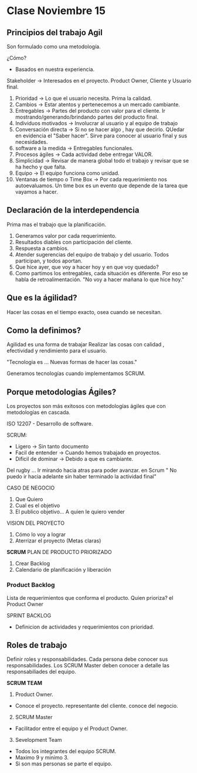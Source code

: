 # Clase Noviembre 15 

## Principios del trabajo Agil

Son formulado como una metodología.

¿Cómo?
- Basados en nuestra experiencia.

Stakeholder -> Interesados en el proyecto. Product Owner, Cliente y Usuario final.

1. Prioridad -> Lo que el usuario necesita. Prima la calidad.
2. Cambios -> Estar atentos y pertenecemos a un mercado cambiante. 
3. Entregables -> Partes del producto con valor para el cliente. Ir mostrando/generando/brindando partes del producto final.
4. Individuos motivados -> Involucrar al usuario y al equipo de trabajo
5. Conversación directa -> Si no se hacer algo , hay que decirlo. QUedar en evidencia el "Saber hacer". Sirve para conocer al usuario final y sus necesidades.
6. software a la medida -> Entregables funcionales.
7. Procesos ágiles -> Cada actividad debe entregar VALOR.
8. Simplicidad -> Revisar de manera global todo el trabajo y revisar que se ha hecho y que falta.
9. Equipo -> El equipo funciona como unidad.
10. Ventanas de tiempo o Time Box -> Por cada requerimiento nos autoevaluamos. Un time box es un evento que depende de la tarea que vayamos a hacer.

## Declaración de la interdependencia

Prima mas el trabajo que la planificación.

1. Generamos valor por cada requerimiento.
2. Resultados diables con participación del cliente.
3. Respuesta a cambios.
4. Atender sugerencias del equipo de trabajo y del usuario. Todos participan, y todos aportan.
5. Que hice ayer, que voy a hacer hoy y en que voy quedado?
6. Como partimos los entregables, cada situación es diferente. Por eso se habla de retroalimentación. "No voy a hacer mañana lo que hice hoy."

## Que es la ágilidad?

Hacer las cosas en el tiempo exacto, osea cuando se necesitan.

## Como la definimos?

Agilidad es una forma de trabajar
Realizar las cosas con calidad , efectividad y rendimiento para el usuario.

"Tecnologia es ... Nuevas formas de hacer las cosas."

Generamos tecnologías cuando implementamos SCRUM.

## Porque metodologias Ágiles?

Los proyectos son más exitosos con metodologías ágiles que con metodologías en cascada.

ISO 12207 - Desarrollo de software.

SCRUM:

- Ligero -> Sin tanto documento
- Facil de entender -> Cuando hemos trabajado en proyectos.
- Dificil de dominar -> Debido a que es cambiante.

Del rugby ... Ir mirando hacia atras para poder avanzar. en Scrum " No puedo ir hacia adelante sin haber terminado la actividad final"

CASO DE NEGOCIO
1. Que Quiero
2. Cual es el objetivo
3. El publico objetivo... A quien le quiero vender

VISION DEL PROYECTO
1. Cómo lo voy a lograr
2. Aterrizar el proyecto (Metas claras)

**SCRUM**
PLAN DE PRODUCTO PRIORIZADO
1. Crear Backlog
2. Calendario de planificación y liberación

### Product Backlog
 Lista de requerimientos que conforma el producto. Quien prioriza? el Product Owner

SPRINT BACKLOG
- Definicion de actividades y requerimientos con prioridad.

## Roles de trabajo
Definir roles y responsabilidades.
Cada persona debe conocer sus responsabilidades.
Los SCRUM Master deben conocer a detalle las responsabiliades del equipo.

**SCRUM TEAM**
1. Product Owner.
- Conoce el proyecto. representante del cliente. conoce del negocio.
2. SCRUM Master
- Facilitador entre el equipo y el Product Owner. 
3. Sevelopment Team
- Todos los integrantes del equipo SCRUM.
- Maximo 9 y minimo 3.
- Si son mas personas se parte el equipo.



